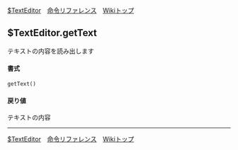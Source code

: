
[$TextEditor](./rf-texteditor)&emsp;[命令リファレンス](./reference)&emsp;[Wikiトップ](./)

<title>命令リファレンス - $TextEditor.getText</title>

## $TextEditor.getText
テキストの内容を読み出します
#### 書式
```
getText()
```

#### 戻り値
テキストの内容

***

[$TextEditor](./rf-texteditor)&emsp;[命令リファレンス](./reference)&emsp;[Wikiトップ](./)

